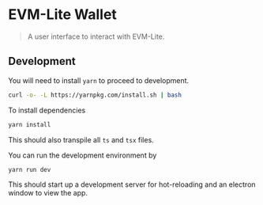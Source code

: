 # EVM-Lite Wallet

> A user interface to interact with EVM-Lite.

## Development

You will need to install `yarn` to proceed to development.

```bash
curl -o- -L https://yarnpkg.com/install.sh | bash
```

To install dependencies

```bash
yarn install
```

This should also transpile all `ts` and `tsx` files.

You can run the development environment by

```bash
yarn run dev
```

This should start up a development server for hot-reloading and an electron window to view the app.
